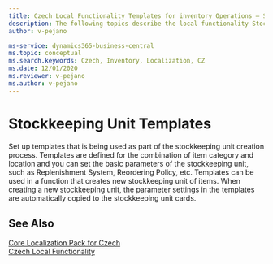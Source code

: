 ```yaml
---
title: Czech Local Functionality Templates for inventory Operations – Stockkeeping Unit Templates
description: The following topics describe the local functionality Stockkeeping Unit Templates in the Czech version of Business Central.
author: v-pejano

ms-service: dynamics365-business-central
ms.topic: conceptual
ms.search.keywords: Czech, Inventory, Localization, CZ
ms.date: 12/01/2020
ms.reviewer: v-pejano
ms.author: v-pejano
---
```


# Stockkeeping Unit Templates

Set up templates that is being used as part of the stockkeeping unit creation process.
Templates are defined for the combination of item category and location and you can set the basic parameters of the stockkeeping unit, such as Replenishment System, Reordering Policy, etc.
Templates can be used in a function that creates new stockkeeping unit of items. When creating a new stockkeeping unit, the parameter settings in the templates are automatically copied to the stockkeeping unit cards.

## See Also

[Core Localization Pack for Czech](ui-extensions-core-localization-pack-cz.md)  
[Czech Local Functionality](czech-local-functionality.md)  
